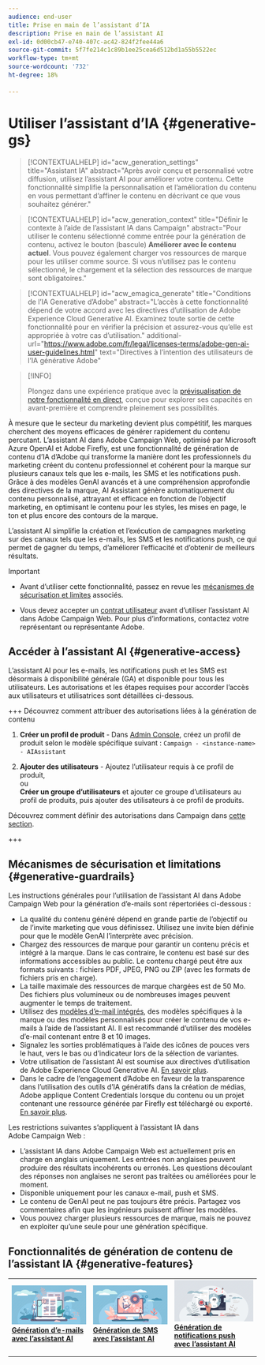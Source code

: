 ```yaml
---
audience: end-user
title: Prise en main de l’assistant d’IA
description: Prise en main de l’assistant AI
exl-id: 0d00cb47-e740-407c-ac42-824f2fee44a6
source-git-commit: 5f7fe214c1c89b1ee25cea6d512bd1a55b5522ec
workflow-type: tm+mt
source-wordcount: '732'
ht-degree: 18%

---
```


# Utiliser l’assistant d’IA {#generative-gs}

>[!CONTEXTUALHELP]
>id="acw_generation_settings"
>title="Assistant IA"
>abstract="Après avoir conçu et personnalisé votre diffusion, utilisez l’assistant AI pour améliorer votre contenu. Cette fonctionnalité simplifie la personnalisation et l’amélioration du contenu en vous permettant d’affiner le contenu en décrivant ce que vous souhaitez générer."

>[!CONTEXTUALHELP]
>id="acw_generation_context"
>title="Définir le contexte à l’aide de l’assistant IA dans Campaign"
>abstract="Pour utiliser le contenu sélectionné comme entrée pour la génération de contenu, activez le bouton (bascule) **Améliorer avec le contenu actuel**. Vous pouvez également charger vos ressources de marque pour les utiliser comme source. Si vous n’utilisez pas le contenu sélectionné, le chargement et la sélection des ressources de marque sont obligatoires."

>[!CONTEXTUALHELP]
>id="acw_emagica_generate"
>title="Conditions de l’IA Generative d’Adobe"
>abstract="L’accès à cette fonctionnalité dépend de votre accord avec les directives d’utilisation de Adobe Experience Cloud Generative AI. Examinez toute sortie de cette fonctionnalité pour en vérifier la précision et assurez-vous qu’elle est appropriée à votre cas d’utilisation."
>additional-url="https://www.adobe.com/fr/legal/licenses-terms/adobe-gen-ai-user-guidelines.html" text="Directives à l’intention des utilisateurs de l’IA générative Adobe"

>[!INFO]
>
>Plongez dans une expérience pratique avec la [prévisualisation de notre fonctionnalité en direct](https://experienceleague.adobe.com/fr/apps/journey-optimizer/ai-assistant-content-accelerator), conçue pour explorer ses capacités en avant-première et comprendre pleinement ses possibilités.

À mesure que le secteur du marketing devient plus compétitif, les marques cherchent des moyens efficaces de générer rapidement du contenu percutant. L’assistant AI dans Adobe Campaign Web, optimisé par Microsoft Azure OpenAI et Adobe Firefly, est une fonctionnalité de génération de contenu d’IA d’Adobe qui transforme la manière dont les professionnels du marketing créent du contenu professionnel et cohérent pour la marque sur plusieurs canaux tels que les e-mails, les SMS et les notifications push. Grâce à des modèles GenAI avancés et à une compréhension approfondie des directives de la marque, AI Assistant génère automatiquement du contenu personnalisé, attrayant et efficace en fonction de l’objectif marketing, en optimisant le contenu pour les styles, les mises en page, le ton et plus encore des contours de la marque.

L’assistant AI simplifie la création et l’exécution de campagnes marketing sur des canaux tels que les e-mails, les SMS et les notifications push, ce qui permet de gagner du temps, d’améliorer l’efficacité et d’obtenir de meilleurs résultats.

>[!IMPORTANT]
>
>* Avant d’utiliser cette fonctionnalité, passez en revue les [mécanismes de sécurisation et limites](#generative-guardrails) associés.
>
>* Vous devez accepter un [contrat utilisateur](https://www.adobe.com/fr/legal/licenses-terms/adobe-dx-gen-ai-user-guidelines.html) avant d’utiliser l’assistant AI dans Adobe Campaign Web. Pour plus d’informations, contactez votre représentant ou représentante Adobe.

## Accéder à l’assistant AI {#generative-access}

L’assistant AI pour les e-mails, les notifications push et les SMS est désormais à disponibilité générale (GA) et disponible pour tous les utilisateurs. Les autorisations et les étapes requises pour accorder l’accès aux utilisateurs et utilisatrices sont détaillées ci-dessous.

+++ Découvrez comment attribuer des autorisations liées à la génération de contenu

1. **Créer un profil de produit** - Dans [Admin Console](https://stage.adminconsole.adobe.com/), créez un profil de produit selon le modèle spécifique suivant :
   `Campaign - <instance-name> - AIAssistant`

1. **Ajouter des utilisateurs** - Ajoutez l’utilisateur requis à ce profil de produit,\
   ou\
   **Créer un groupe d’utilisateurs** et ajouter ce groupe d’utilisateurs au profil de produits, puis ajouter des utilisateurs à ce profil de produits.

Découvrez comment définir des autorisations dans Campaign dans [cette section](../get-started/permissions.md).

+++

## Mécanismes de sécurisation et limitations {#generative-guardrails}

Les instructions générales pour l’utilisation de l’assistant AI dans Adobe Campaign Web pour la génération d’e-mails sont répertoriées ci-dessous :

* La qualité du contenu généré dépend en grande partie de l’objectif ou de l’invite marketing que vous définissez. Utilisez une invite bien définie pour que le modèle GenAI l’interprète avec précision.
* Chargez des ressources de marque pour garantir un contenu précis et intégré à la marque. Dans le cas contraire, le contenu est basé sur des informations accessibles au public. Le contenu chargé peut être aux formats suivants : fichiers PDF, JPEG, PNG ou ZIP (avec les formats de fichiers pris en charge).
* La taille maximale des ressources de marque chargées est de 50 Mo. Des fichiers plus volumineux ou de nombreuses images peuvent augmenter le temps de traitement.
* Utilisez des [modèles d’e-mail intégrés](../email/create-email-templates.md), des modèles spécifiques à la marque ou des modèles personnalisés pour créer le contenu de vos e-mails à l’aide de l’assistant AI. Il est recommandé d’utiliser des modèles d’e-mail contenant entre 8 et 10 images.
* Signalez les sorties problématiques à l’aide des icônes de pouces vers le haut, vers le bas ou d’indicateur lors de la sélection de variantes.
* Votre utilisation de l’assistant AI est soumise aux directives d’utilisation de Adobe Experience Cloud Generative AI. [En savoir plus](https://www.adobe.com/fr/legal/licenses-terms/adobe-dx-gen-ai-user-guidelines.html).
* Dans le cadre de l’engagement d’Adobe en faveur de la transparence dans l’utilisation des outils d’IA génératifs dans la création de médias, Adobe applique Content Credentials lorsque du contenu ou un projet contenant une ressource générée par Firefly est téléchargé ou exporté. [En savoir plus](https://helpx.adobe.com/fr/firefly/using/content-credentials.html).

Les restrictions suivantes s’appliquent à l’assistant IA dans Adobe Campaign Web :

* L’assistant IA dans Adobe Campaign Web est actuellement pris en charge en anglais uniquement. Les entrées non anglaises peuvent produire des résultats incohérents ou erronés. Les questions découlant des réponses non anglaises ne seront pas traitées ou améliorées pour le moment.
* Disponible uniquement pour les canaux e-mail, push et SMS.
* Le contenu de GenAI peut ne pas toujours être précis. Partagez vos commentaires afin que les ingénieurs puissent affiner les modèles.
* Vous pouvez charger plusieurs ressources de marque, mais ne pouvez en exploiter qu’une seule pour une génération spécifique.

## Fonctionnalités de génération de contenu de l’assistant IA {#generative-features}

<table style="table-layout:fixed"><tr style="border: 0;">
<td>
<a href="generative-content.md">
<img alt="[Génération d’e-mails avec l’assistant AI]" src="assets/do-not-localize/text-genai.jpeg">
</a>
<div>
<a href="generative-content.md"><strong>Génération d’e-mails avec l’assistant AI</strong></a>
</div>
<p>
</td>
<td>
<a href="generative-sms.md">
<img alt="[Génération de SMS avec l’assistant AI]" src="assets/do-not-localize/image-genai.jpeg">
</a>
<div><a href="generative-sms.md"><strong>Génération de SMS avec l’assistant AI</strong>
</div>
<p>
</td>
<td>
<a href="generative-push.md">
<img alt="[Génération de notifications push avec l’assistant AI]" src="assets/do-not-localize/email-genai.jpeg">
</a>
<div>
<a href="generative-push.md"><strong>Génération de notifications push avec l’assistant AI</strong></a>
</div>
<p></td>
</tr></table>